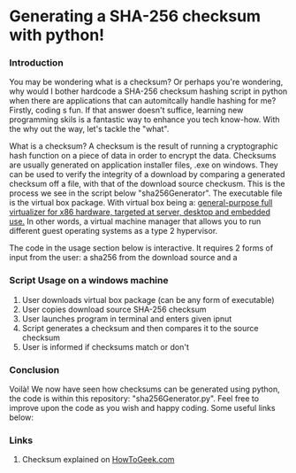 # Generating a SHA-256 checksum with python!

### Introduction
You may be wondering what is a checksum? Or perhaps you're wondering, why would I bother hardcode a SHA-256 checksum hashing script in python when there are applications that can automitcally handle hashing for me? Firstly, coding s fun. If that answer doesn't suffice, learning new programming skils is a fantastic way to enhance you tech know-how. With the why out the way, let's tackle the "what". 

What is a checksum? A checksum is the result of running a cryptographic hash function on a piece of data in order to encrypt the data. Checksums are usually generated on application installer files, .exe on windows. They can be used to verify the integrity of a download by comparing a generated checksum off a file, with that of the download source checkusm. This is the process we see in the script below "sha256Generator". The executable file is the virtual box package. With virtual box being a: [general-purpose full virtualizer for x86 hardware, targeted at server, desktop and embedded use.](https://www.virtualbox.org/wiki/VirtualBox) In other words, a virtual machine manager that allows you to run different guest operating systems as a type 2 hypervisor. 

The code in the usage section below is interactive. It requires 2 forms of input from the user: a sha256 from the download source and a 

### Script Usage on a windows machine

1. User downloads virtual box package (can be any form of executable)
2. User copies download source SHA-256 checksum
3. User launches program in terminal and enters given ipnut
4. Script generates a checksum and then compares it to the source checksum 
5. User is informed if checksums match or don't 

### Conclusion 
Voilà! We now have seen how checksums can be generated using python, the code is within this repository: "sha256Generator.py". Feel free to improve upon the code as you wish and happy coding. Some useful links below:

### Links
1. Checksum explained on [HowToGeek.com](https://www.howtogeek.com/363735/what-is-a-checksum-and-why-should-you-care/)

